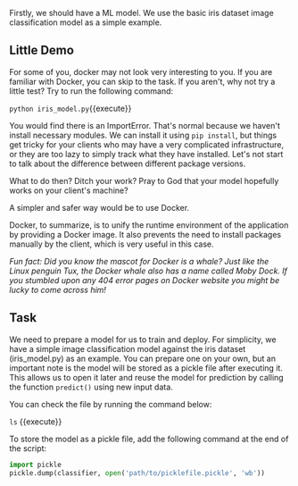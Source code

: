 Firstly, we should have a ML model. We use the basic iris dataset image classification model as a simple example. 

## Little Demo

For some of you, docker may not look very interesting to you. If you are familiar with Docker, you can skip to the task. If you aren't, why not try a little test? Try to run the following command:

`python iris_model.py`{{execute}}

You would find there is an ImportError. That's normal because we haven't install necessary modules. We can install it using `pip install`, but things get tricky for your clients who may have a very complicated infrastructure, or they are too lazy to simply track what they have installed. Let's not start to talk about the difference between different package versions. 

What to do then? Ditch your work? Pray to God that your model hopefully works on your client's machine?

A simpler and safer way would be to use Docker.

Docker, to summarize, is to unify the runtime environment of the application by providing a Docker image. It also prevents the need to install packages manually by the client, which is very useful in this case.



_Fun fact: Did you know the mascot for Docker is a whale? Just like the Linux penguin Tux, the Docker whale also has a name called Moby Dock. If you stumbled upon any 404 error pages on Docker website you might be lucky to come across him!_ 



## Task

We need to prepare a model for us to train and deploy. For simplicity, we have a simple image classification model against the iris dataset (iris_model.py) as an example. You can prepare one on your own, but an important note is the model will be stored as a pickle file after executing it. This allows us to open it later and reuse the model for prediction by calling the function `predict()` using new input data.

You can check the file by running the command below:

`ls` {{execute}}

To store the model as a pickle file, add the following command at the end of the script:

```python
import pickle
pickle.dump(classifier, open('path/to/picklefile.pickle', 'wb'))
```

